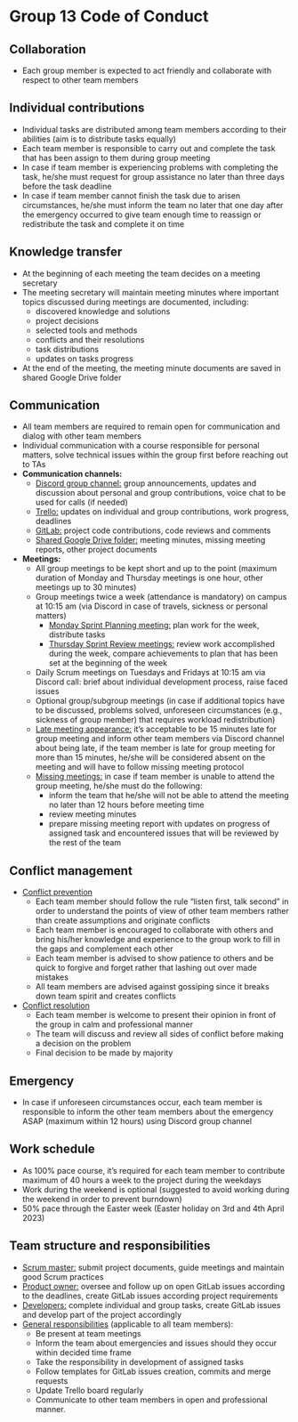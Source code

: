 # Group 13 Code of Conduct

## Collaboration
- Each group member is expected to act friendly and collaborate with respect to other team members

## Individual contributions
- Individual tasks are distributed among team members according to their abilities (aim is to distribute tasks equally)
- Each team member is responsible to carry out and complete the task that has been assign to them during group meeting
- In case if team member is experiencing problems with completing the task, he/she must request for group assistance no later than three days before the task deadline
- In case if team member cannot finish the task due to arisen circumstances, he/she must inform the team no later that one day after the emergency occurred to give team enough time to reassign or redistribute the task and complete it on time

## Knowledge transfer
- At the beginning of each meeting the team decides on a meeting secretary
- The meeting secretary will maintain meeting minutes where important topics discussed during meetings are documented, including:
  - discovered knowledge and solutions
  - project decisions
  - selected tools and methods
  - conflicts and their resolutions
  - task distributions
  - updates on tasks progress
- At the end of the meeting, the meeting minute documents are saved in shared Google Drive folder

## Communication
- All team members are required to remain open for communication and dialog with other team members
- Individual communication with a course responsible for personal matters, solve technical issues within the group first before reaching out to TAs
- **Communication channels:**
  - <ins>Discord group channel:</ins> group announcements, updates and discussion about personal and group contributions, voice chat to be used for calls (if needed)
  - <ins>Trello:</ins> updates on individual and group contributions, work progress, deadlines
  - <ins>GitLab:</ins> project code contributions, code reviews and comments
  - <ins>Shared Google Drive folder:</ins> meeting minutes, missing meeting reports, other project documents
- **Meetings:**
  - All group meetings to be kept short and up to the point (maximum duration of Monday and Thursday meetings is one hour, other meetings up to 30 minutes)
  - Group meetings twice a week (attendance is mandatory) on campus at 10:15 am (via Discord in case of travels, sickness or personal matters)
    - <ins>Monday Sprint Planning meeting:</ins> plan work for the week, distribute tasks
    - <ins>Thursday Sprint Review meetings:</ins> review work accomplished during the week, compare achievements to plan that has been set at the beginning of the week
  - Daily Scrum meetings on Tuesdays and Fridays at 10:15 am via Discord call: brief about individual development process, raise faced issues
  - Optional group/subgroup meetings (in case if additional topics have to be discussed, problems solved, unforeseen circumstances (e.g., sickness of group member) that requires workload redistribution)
  - <ins>Late meeting appearance:</ins> it’s acceptable to be 15 minutes late for group meeting and inform other team members via Discord channel about being late, if the team member is late for group meeting for more than 15 minutes, he/she will be considered absent on the meeting and will have to follow missing meeting protocol
  - <ins>Missing meetings:</ins> in case if team member is unable to attend the group meeting, he/she must do the following:
    - inform the team that he/she will not be able to attend the meeting no later than 12 hours before meeting time
    - review meeting minutes
    - prepare missing meeting report with updates on progress of assigned task and encountered issues that will be reviewed by the rest of the team

## Conflict management
- <ins> Conflict prevention</ins>
  - Each team member should follow the rule “listen first, talk second” in order to understand the points of view of other team members rather than create assumptions and originate conflicts
  - Each team member is encouraged to collaborate with others and bring his/her knowledge and experience to the group work to fill in the gaps and complement each other
  - Each team member is advised to show patience to others and be quick to forgive and forget rather that lashing out over made mistakes
  - All team members are advised against gossiping since it breaks down team spirit and creates conflicts
- <ins> Conflict resolution</ins>
  - Each team member is welcome to present their opinion in front of the group in calm and professional manner
  - The team will discuss and review all sides of conflict before making a decision on the problem
  - Final decision to be made by majority

## Emergency
- In case if unforeseen circumstances occur, each team member is responsible to inform the other team members about the emergency ASAP (maximum within 12 hours) using Discord group channel

## Work schedule
- As 100% pace course, it’s required for each team member to contribute maximum of 40 hours a week to the project during the weekdays
- Work during the weekend is optional (suggested to avoid working during the weekend in order to prevent burndown)
- 50% pace through the Easter week (Easter holiday on 3rd and 4th April 2023)

## Team structure and responsibilities
- <ins>Scrum master:</ins> submit project documents, guide meetings and maintain good Scrum practices
- <ins>Product owner:</ins> oversee and follow up on open GitLab issues according to the deadlines, create GitLab issues according project requirements
- <ins>Developers:</ins> complete individual and group tasks, create GitLab issues and develop part of the project accordingly
- <ins>General responsibilities</ins> (applicable to all team members):
  - Be present at team meetings
  - Inform the team about emergencies and issues should they occur within decided time frame
  - Take the responsibility in development of assigned tasks
  - Follow templates for GitLab issues creation, commits and merge requests
  - Update Trello board regularly
  - Communicate to other team members in open and professional manner.

